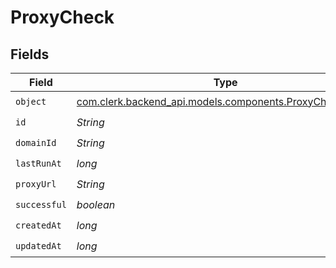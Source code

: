 # ProxyCheck


## Fields

| Field                                                                                                   | Type                                                                                                    | Required                                                                                                | Description                                                                                             |
| ------------------------------------------------------------------------------------------------------- | ------------------------------------------------------------------------------------------------------- | ------------------------------------------------------------------------------------------------------- | ------------------------------------------------------------------------------------------------------- |
| `object`                                                                                                | [com.clerk.backend_api.models.components.ProxyCheckObject](../../models/components/ProxyCheckObject.md) | :heavy_check_mark:                                                                                      | N/A                                                                                                     |
| `id`                                                                                                    | *String*                                                                                                | :heavy_check_mark:                                                                                      | N/A                                                                                                     |
| `domainId`                                                                                              | *String*                                                                                                | :heavy_check_mark:                                                                                      | N/A                                                                                                     |
| `lastRunAt`                                                                                             | *long*                                                                                                  | :heavy_check_mark:                                                                                      | N/A                                                                                                     |
| `proxyUrl`                                                                                              | *String*                                                                                                | :heavy_check_mark:                                                                                      | N/A                                                                                                     |
| `successful`                                                                                            | *boolean*                                                                                               | :heavy_check_mark:                                                                                      | N/A                                                                                                     |
| `createdAt`                                                                                             | *long*                                                                                                  | :heavy_check_mark:                                                                                      | N/A                                                                                                     |
| `updatedAt`                                                                                             | *long*                                                                                                  | :heavy_check_mark:                                                                                      | N/A                                                                                                     |